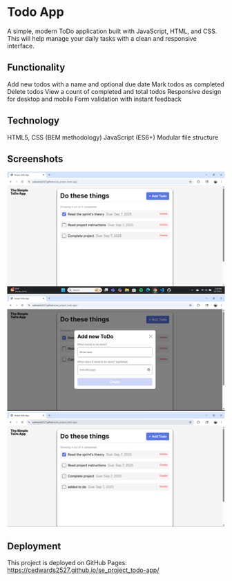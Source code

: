 # Todo App

A simple, modern ToDo application built with JavaScript, HTML, and CSS. This will help manage your daily tasks with a clean and responsive interface.

## Functionality

Add new todos with a name and optional due date
Mark todos as completed
Delete todos
View a count of completed and total todos
Responsive design for desktop and mobile
Form validation with instant feedback

## Technology

HTML5,
CSS (BEM methodology)
JavaScript (ES6+)
Modular file structure

## Screenshots

![Alt Text](./images/Screenshot-todo-1.png)
![Alt Text](./images/Screenshot-todo-2%20.png)
![Alt Text](./images/Screenshot-todo-3.png)

## Deployment

This project is deployed on GitHub Pages:
https://cedwards2527.github.io/se_project_todo-app/
